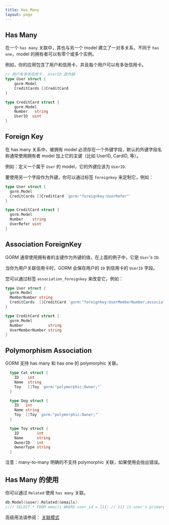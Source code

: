 ```yaml
---
title: Has Many
layout: page
---
```


## Has Many

在一个 `has many` 关联中，其也与另一个 model 建立了一对多关系，不同于 `has one`，model 的拥有者可以有零个或多个实例。

例如，你的应用包含了用户和信用卡，并且每个用户可以有多张信用卡。

```go
// 用户有多张信用卡， UserID 是外键
type User struct {
    gorm.Model
    CreditCards []CreditCard
}

type CreditCard struct {
    gorm.Model
    Number   string
    UserID  uint
}
```

## Foreign Key

在 has many 关系中，被拥有 model 必须存在一个外键字段，默认的外键字段名称通常使用拥有者 model 加上它的主键（比如 UserID, CardID, 等）。

例如：定义一个属于 `User` 的 model，它的外键应该为 `UserID`.

要使用另一个字段作为外键，你可以通过标签 `foreignkey` 来定制它，例如：

```go
type User struct {
  gorm.Model
  CreditCards []CreditCard `gorm:"foreignkey:UserRefer"`
}

type CreditCard struct {
  gorm.Model
  Number    string
  UserRefer uint
}
```

## Association ForeignKey

GORM 通常使用拥有者的主键作为外键的值，在上面的例子中，它是 `User`'s `ID`.

当你为用户关联信用卡时，GORM 会保存用户的 `ID` 到信用卡的 `UserID` 字段。

您可以通过标签 `association_foreignkey` 来改变它，例如：

```go
type User struct {
  gorm.Model
  MemberNumber string
  CreditCards  []CreditCard `gorm:"foreignkey:UserMemberNumber;association_foreignkey:MemberNumber"`
}

type CreditCard struct {
  gorm.Model
  Number           string
  UserMemberNumber string
}
```

## Polymorphism Association

GORM 支持 has many 和 has one 的 polymorphic 关联。

```go
  type Cat struct {
    ID    int
    Name  string
    Toy   []Toy `gorm:"polymorphic:Owner;"`
  }

  type Dog struct {
    ID   int
    Name string
    Toy  []Toy `gorm:"polymorphic:Owner;"`
  }

  type Toy struct {
    ID        int
    Name      string
    OwnerID   int
    OwnerType string
  }
```

注意：many-to-many 明确的不支持 polymorphic 关联，如果使用会抛出错误。

## Has Many 的使用

你可以通过 `Related` 使用 `has many` 关联。

```go
db.Model(&user).Related(&emails)
//// SELECT * FROM emails WHERE user_id = 111; // 111 is user's primary key
```

高级用法请参阅： [关联模式](/docs/associations.html#Association-Mode)
